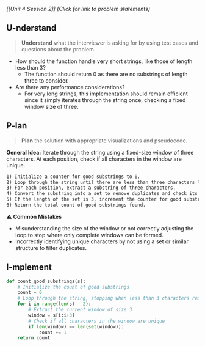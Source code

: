 *[[Unit 4 Session 2]] (Click for link to problem statements)*

## U-nderstand

> **Understand** what the interviewer is asking for by using test cases and questions about the problem.

- How should the function handle very short strings, like those of length less than 3?
  - The function should return 0 as there are no substrings of length three to consider.
- Are there any performance considerations?
  - For very long strings, this implementation should remain efficient since it simply iterates through the string once, checking a fixed window size of three.

## P-lan

> **Plan** the solution with appropriate visualizations and pseudocode.

**General Idea:** Iterate through the string using a fixed-size window of three characters. At each position, check if all characters in the window are unique.

```markdown
1) Initialize a counter for good substrings to 0.
2) Loop through the string until there are less than three characters left to form a substring.
3) For each position, extract a substring of three characters.
4) Convert the substring into a set to remove duplicates and check its length.
5) If the length of the set is 3, increment the counter for good substrings.
6) Return the total count of good substrings found.
```

**⚠️ Common Mistakes**

- Misunderstanding the size of the window or not correctly adjusting the loop to stop where only complete windows can be formed.
- Incorrectly identifying unique characters by not using a set or similar structure to filter duplicates.

## I-mplement

```python
def count_good_substrings(s):
    # Initialize the count of good substrings
    count = 0
    # Loop through the string, stopping when less than 3 characters remain
    for i in range(len(s) - 2):
        # Extract the current window of size 3
        window = s[i:i+3]
        # Check if all characters in the window are unique
        if len(window) == len(set(window)):
            count += 1
    return count
```